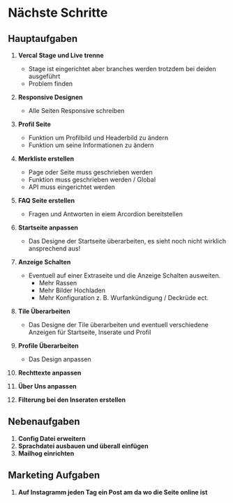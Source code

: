 # Nächste Schritte

## Hauptaufgaben

1. **Vercal Stage und Live trenne**

   - Stage ist eingerichtet aber branches werden trotzdem bei deiden ausgeführt
   - Problem finden

1. **Responsive Designen**

   - Alle Seiten Responsive schreiben

1. **Profil Seite**

   - Funktion um Profilbild und Headerbild zu ändern
   - Funktion um seine Informationen zu ändern

1. **Merkliste erstellen**

   - Page oder Seite muss geschrieben werden
   - Funktion muss geschrieben werden / Global
   - API muss eingerichtet werden

1. **FAQ Seite erstellen**

   - Fragen und Antworten in eiem Arcordion bereitstellen

1. **Startseite anpassen**

   - Das Designe der Startseite überarbeiten, es sieht noch nicht wirklich ansprechend aus!

1. **Anzeige Schalten**

   - Eventuell auf einer Extraseite und die Anzeige Schalten ausweiten.
     - Mehr Rassen
     - Mehr Bilder Hochladen
     - Mehr Konfiguration z. B. Wurfankündigung / Deckrüde ect.

1. **Tile Überarbeiten**

   - Das Designe der Tile überarbeiten und eventuell verschiedene Anzeigen für Startseite, Inserate und Profil

1. **Profile Überarbeiten**

   - Das Design anpassen

1. **Rechttexte anpassen**

1. **Über Uns anpassen**

1. **Filterung bei den Inseraten erstellen**

## Nebenaufgaben

1. **Config Datei erweitern**
2. **Sprachdatei ausbauen und überall einfügen**
3. **Mailhog einrichten**

## Marketing Aufgaben

1. **Auf Instagramm jeden Tag ein Post am da wo die Seite online ist**
